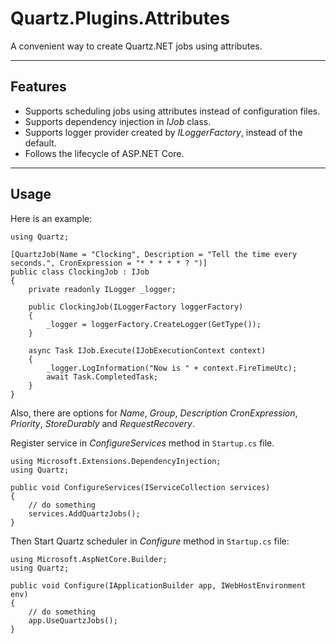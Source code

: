 # Quartz.Plugins.Attributes

A convenient way to create Quartz.NET jobs using attributes.

---

## Features

* Supports scheduling jobs using attributes instead of configuration files.
* Supports dependency injection in *IJob* class.
* Supports logger provider created by *ILoggerFactory*, instead of the default.
* Follows the lifecycle of ASP.NET Core.

---

## Usage

Here is an example:

``` CSharp
using Quartz;

[QuartzJob(Name = "Clocking", Description = "Tell the time every seconds.", CronExpression = "* * * * * ? ")]
public class ClockingJob : IJob
{
    private readonly ILogger _logger;

    public ClockingJob(ILoggerFactory loggerFactory)
    {
        _logger = loggerFactory.CreateLogger(GetType());
    }

    async Task IJob.Execute(IJobExecutionContext context)
    {
        _logger.LogInformation("Now is " + context.FireTimeUtc);
        await Task.CompletedTask;
    }
}
```

Also, there are options for *Name*, *Group*, *Description* *CronExpression*, *Priority*, *StoreDurably* and *RequestRecovery*.

Register service in *ConfigureServices* method in `Startup.cs` file.

``` CSharp
using Microsoft.Extensions.DependencyInjection;
using Quartz;

public void ConfigureServices(IServiceCollection services)
{
    // do something
    services.AddQuartzJobs();
}
```

Then Start Quartz scheduler in *Configure* method in `Startup.cs` file:

``` CSharp
using Microsoft.AspNetCore.Builder;
using Quartz;

public void Configure(IApplicationBuilder app, IWebHostEnvironment env)
{
    // do something
    app.UseQuartzJobs();
}
```